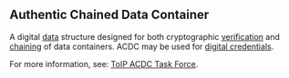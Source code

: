 ## Authentic Chained Data Container

<p class="c8"><span>A digital </span><span class="c2"><a class="c3" href="#h.o783ayrrkc6g">data</a></span><span>&nbsp;structure designed for both cryptographic </span><span class="c2"><a class="c3" href="#h.2bnb6g8na7cu">verification</a></span><span>&nbsp;and </span><span class="c2"><a class="c3" href="#h.kgtwd73pdfae">chaining</a></span><span>&nbsp;of data containers. ACDC may be used for </span><span class="c2"><a class="c3" href="#h.ddna9lucn4k6">digital credentials</a></span><span class="c0">.</span></p><p class="c8"><span>For more information, see: </span><span class="c2"><a class="c3" href="https://www.google.com/url?q=https://wiki.trustoverip.org/display/HOME/ACDC%2B%2528Authentic%2BChained%2BData%2BContainer%2529%2BTask%2BForce&amp;sa=D&amp;source=editors&amp;ust=1706779842526094&amp;usg=AOvVaw09mEH4xmNL7Vf4J1P2kbJz">ToIP ACDC Task Force</a></span><span class="c0">.</span></p>

